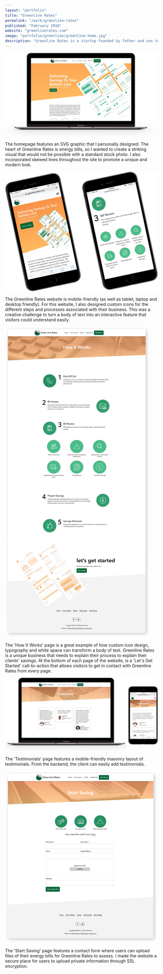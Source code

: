 ```yaml
---
layout: "portfolio"
title: "Greenline Rates"
permalink: "/work/greenline-rates"
published: "February 2018"
website: "greenlinerates.com"
image: "portfolio/greenline/greenline-home.jpg"
description: "Greenline Rates is a startup founded by father and son team, Tim and Alex Moore. They lower business' energy bills by finding better rates for their clients. This website is built on Wordpress using a custom theme. I incorporated rich colors, sleek lines and white space to give the website a modern look appropriate for a startup. The website includes testimonials, case studies, client list and contact form."
---
```


![Greenline Rates Homepage](../assets/img/portfolio/greenline/laptop1.jpg)

The homepage features an SVG graphic that I personally designed. The heart of Greenline Rates is energy bills, so I wanted to create a striking visual that would not be possible with a standard stock photo. I also incorporated skewed lines throughout the site to promote a unique and modern look.

![Greenline Rates mobile view](../assets/img/portfolio/greenline/mobile.jpg)

The Greenline Rates website is mobile-friendly (as well as tablet, laptop and desktop friendly). For this website, I also designed custom icons for the different steps and processes associated with their business. This was a creative challenge to turn a body of text into an interactive feature that visitors could understand easily.

![Greenline Rates How it Works Page](../assets/img/portfolio/greenline/how-it-works.jpg)

The 'How It Works' page is a great example of how custom icon design, typography and white space can transform a body of text. Greenline Rates is a unique business that needs to explain their process to explain their clients' savings. At the bottom of each page of the website, is a 'Let's Get Started' call-to-action that allows visitors to get in contact with Greenline Rates from every page.

![Greenline Rates How it Testimonials Laptop and Mobile View](../assets/img/portfolio/greenline/testimonials.jpg)

The 'Testimonials' page features a mobile-friendly masonry layout of testimonials. From the backend, the client can easily add testimonials.

![Greenline Rates Start Saving Page](../assets/img/portfolio/greenline/start-saving.jpg)

The 'Start Saving' page features a contact form where users can upload files of their energy bills for Greenline Rates to assess. I made the website a secure place for users to upload private information through SSL encryption.
